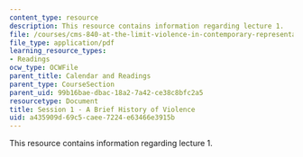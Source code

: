 ```yaml
---
content_type: resource
description: This resource contains information regarding lecture 1.
file: /courses/cms-840-at-the-limit-violence-in-contemporary-representation-fall-2013/a435909d69c5caee7224e63466e3915b_MITCMS_840F13_Session_1.pdf
file_type: application/pdf
learning_resource_types:
- Readings
ocw_type: OCWFile
parent_title: Calendar and Readings
parent_type: CourseSection
parent_uid: 99b16bae-dbac-18a2-7a42-ce38c8bfc2a5
resourcetype: Document
title: Session 1 - A Brief History of Violence
uid: a435909d-69c5-caee-7224-e63466e3915b
---
```

This resource contains information regarding lecture 1.


